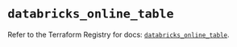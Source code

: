 # `databricks_online_table`

Refer to the Terraform Registry for docs: [`databricks_online_table`](https://registry.terraform.io/providers/databricks/databricks/1.79.1/docs/resources/online_table).
